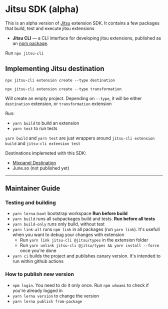 # Jitsu SDK (alpha)

This is an alpha version of [Jitsu](https://github.com/jitsucom/jitsu) extension SDK. 
It contains a few packages that build, test and execute jitsu extensions

* **Jitsu CLI** — a CLI interface for developing jitsu extensions, published as an [npm package](https://www.npmjs.com/package/jitsu-cli).

Run `npx jitsu-cli` 

## Implementing Jitsu destination

```shell
npx jitsu-cli extension create --type destination
```

```shell
npx jitsu-cli extension create --type transformation
```

Will create an empty project. Depending on `--type`, it will be either `destination` extension, or `transformation` extension

Run:

* `yarn build` to build an extension
* `yarn test` to run tests

`yarn build` and `yarn test` are just wrappers around `jitsu-cli extension build` and `jitsu-cli extension test`

Destinations implemeted with this SDK:
* [Mixpanel Destination](https://github.com/jitsucom/jitsu-mixpanel)
* June.so (not published yet)

<hr />

## Maintainer Guide

### Testing and building

* `yarn lerna:boot` bootstrap workspace  **Run before build**
* `yarn build` runs all subpackages build and tests. **Run before all tests**
* `yarn build-only` runs only build, without test
* `yarn link-all` runs `npm link` in all packages (run `yarn link`). It's usefull when you want to debug 
your changes with extension
  * Run `yarn link jitsu-cli @jitsu/types` in the extension folder
  * Run `yarn unlink jitsu-cli @jitsu/types && yarn install --force` once you're done
* `yarn ci` builds the project and publishes canary version. It's intended to run within github actions

### How to publish new version

* `npm login`. You need to do it only once. Run `npm whoami` to check if you're already logged in
* `yarn lerna version` to change the version
* `yarn lerna publish from-package`



